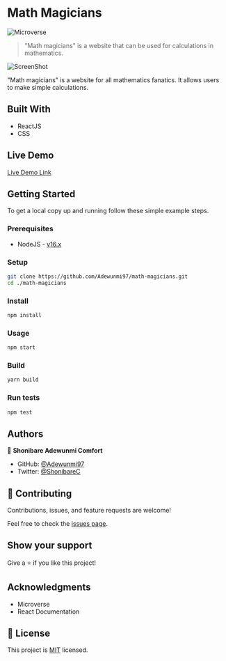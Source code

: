 # Math Magicians

![Microverse](https://img.shields.io/badge/Microverse-blueviolet)

> "Math magicians" is a website that can be used for calculations in mathematics.

![ScreenShot](https://user-images.githubusercontent.com/60876346/138553910-bedbef50-60a4-4a7e-a3b3-af35bc74b2e4.png)

"Math magicians" is a website for all  mathematics fanatics. It allows users to make simple calculations.

## Built With

- ReactJS
- CSS

## Live Demo

[Live Demo Link](https://adewunmi97.github.io/math-magicians/)

## Getting Started

To get a local copy up and running follow these simple example steps.

### Prerequisites

- NodeJS - [v16.x](https://nodejs.org/en/)

### Setup

```bash
git clone https://github.com/Adewunmi97/math-magicians.git
cd ./math-magicians
```

### Install

```bash
npm install
```

### Usage

```bash
npm start
```

### Build

```bash
yarn build
```

### Run tests

```bash
npm test
```

## Authors

👤 **Shonibare Adewunmi Comfort**
- GitHub: [@Adewunmi97](https://github.com/Adewunmi97)
- Twitter: [@ShonibareC](https://twitter.com/ShonibareC)

## 🤝 Contributing

Contributions, issues, and feature requests are welcome!

Feel free to check the [issues page](https://github.com/Adewunmi97/math-magicians/issues/).

## Show your support

Give a ⭐️ if you like this project!

## Acknowledgments

- Microverse
- React Documentation

## 📝 License

This project is [MIT](./MIT.md) licensed.